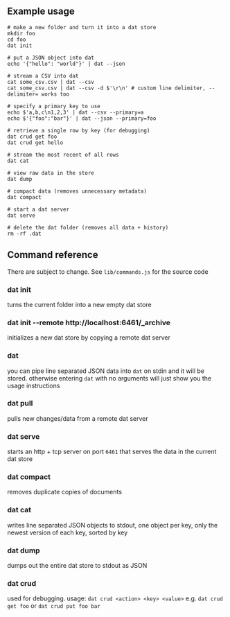 ## Example usage

```
# make a new folder and turn it into a dat store
mkdir foo
cd foo
dat init

# put a JSON object into dat
echo '{"hello": "world"}' | dat --json

# stream a CSV into dat
cat some_csv.csv | dat --csv
cat some_csv.csv | dat --csv -d $'\r\n' # custom line delimiter, --delimiter= works too

# specify a primary key to use
echo $'a,b,c\n1,2,3' | dat --csv --primary=a
echo $'{"foo":"bar"}' | dat --json --primary=foo

# retrieve a single row by key (for debugging)
dat crud get foo
dat crud get hello

# stream the most recent of all rows
dat cat

# view raw data in the store
dat dump

# compact data (removes unnecessary metadata)
dat compact

# start a dat server
dat serve

# delete the dat folder (removes all data + history)
rm -rf .dat
```

## Command reference

There are subject to change. See `lib/commands.js` for the source code

### dat init

turns the current folder into a new empty dat store

### dat init --remote http://localhost:6461/_archive

initializes a new dat store by copying a remote dat server

### dat

you can pipe line separated JSON data into `dat` on stdin and it will be stored. otherwise entering `dat` with no arguments will just show you the usage instructions

### dat pull

pulls new changes/data from a remote dat server

### dat serve

starts an http + tcp server on port `6461` that serves the data in the current dat store

### dat compact

removes duplicate copies of documents

### dat cat

writes line separated JSON objects to stdout, one object per key, only the newest version of each key, sorted by key

### dat dump

dumps out the entire dat store to stdout as JSON

### dat crud

used for debugging. usage: `dat crud <action> <key> <value>` e.g. `dat crud get foo` or `dat crud put foo bar`
